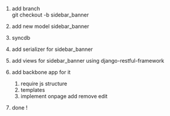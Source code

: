 1. add branch  
   git checkout -b sidebar_banner

2. add new model 
   sidebar_banner

3. syncdb

4. add serializer for sidebar_banner

5. add views for sidebar_banner using django-restful-framework

6. add backbone app for it 
    1. require js structure
    2. templates 
    3. implement onpage add remove edit

7. done ! 



